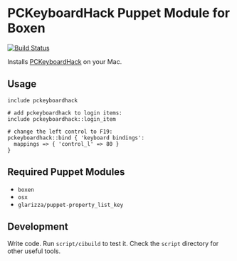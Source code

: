 # PCKeyboardHack Puppet Module for Boxen

[![Build Status](https://travis-ci.org/smh/puppet-pckeyboardhack.png?branch=master)](https://travis-ci.org/smh/puppet-pckeyboardhack)

Installs [PCKeyboardHack](http://pqrs.org/macosx/pckeyboardhack/pckeyboardhack.html.en) on your Mac.

## Usage

```puppet
include pckeyboardhack

# add pckeyboardhack to login items:
include pckeyboardhack::login_item

# change the left control to F19:
pckeyboardhack::bind { 'keyboard bindings':
  mappings => { 'control_l' => 80 }
}
```

## Required Puppet Modules

* `boxen`
* `osx`
* `glarizza/puppet-property_list_key`

## Development

Write code. Run `script/cibuild` to test it. Check the `script`
directory for other useful tools.
